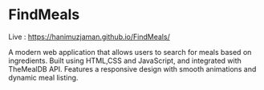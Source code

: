 # FindMeals
Live : https://hanimuzjaman.github.io/FindMeals/

A modern web application that allows users to search for meals based on ingredients. Built using HTML,CSS and JavaScript, and integrated with TheMealDB API. Features a responsive design with smooth animations and dynamic meal listing.

